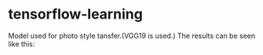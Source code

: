 # tensorflow-learning
Model used for photo style tansfer.(VGG19 is used.)
The results can be seen like this:


